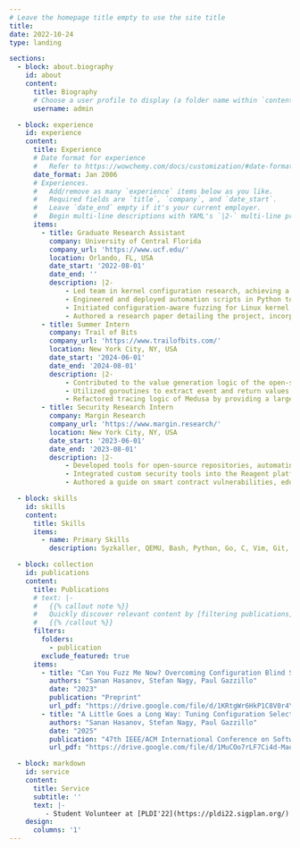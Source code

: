 ```yaml
---
# Leave the homepage title empty to use the site title
title:
date: 2022-10-24
type: landing

sections:
  - block: about.biography
    id: about
    content:
      title: Biography
      # Choose a user profile to display (a folder name within `content/authors/`)
      username: admin

  - block: experience
    id: experience
    content:
      title: Experience
      # Date format for experience
      #   Refer to https://wowchemy.com/docs/customization/#date-format
      date_format: Jan 2006
      # Experiences.
      #   Add/remove as many `experience` items below as you like.
      #   Required fields are `title`, `company`, and `date_start`.
      #   Leave `date_end` empty if it's your current employer.
      #   Begin multi-line descriptions with YAML's `|2-` multi-line prefix.
      items:
        - title: Graduate Research Assistant
          company: University of Central Florida
          company_url: 'https://www.ucf.edu/'
          location: Orlando, FL, USA
          date_start: '2022-08-01'
          date_end: ''
          description: |2-
              - Led team in kernel configuration research, achieving a 9% boost in coverage and a 15% increase in bug detection.
              - Engineered and deployed automation scripts in Python to speed up code integration and error identification.
              - Initiated configuration-aware fuzzing for Linux kernel security, identifying and reporting 41 bugs.
              - Authored a research paper detailing the project, incorporating graphs, diagrams, and algorithms for enhanced clarity.
        - title: Summer Intern
          company: Trail of Bits
          company_url: 'https://www.trailofbits.com/'
          location: New York City, NY, USA
          date_start: '2024-06-01'
          date_end: '2024-08-01'
          description: |2-
              - Contributed to the value generation logic of the open-source smart contract fuzzer Medusa by implementing a tracer to collect return values and values emitted via events during EVM execution, resulting in an 18% increase in bug discovery.
              - Utilized goroutines to extract event and return values from binary data and performed corpus collection to enhance the call sequence speed of the fuzzer, which contributed to around a 22% boost in performance.
              - Refactored tracing logic of Medusa by providing a larger abstraction for each tracer module, achieving clean and readable code.
        - title: Security Research Intern
          company: Margin Research
          company_url: 'https://www.margin.research/'
          location: New York City, NY, USA
          date_start: '2023-06-01'
          date_end: '2023-08-01'
          description: |2-
              - Developed tools for open-source repositories, automating and increasing vulnerability detection by 25%.
              - Integrated custom security tools into the Reagent platform, enhancing vulnerability detection and improving security performance by 30%.
              - Authored a guide on smart contract vulnerabilities, educating the industry on common security pitfalls.

  - block: skills
    id: skills
    content:
      title: Skills
      items:
        - name: Primary Skills
          description: Syzkaller, QEMU, Bash, Python, Go, C, Vim, Git, Docker, AWS

  - block: collection
    id: publications
    content:
      title: Publications
      # text: |-
      #   {{% callout note %}}
      #   Quickly discover relevant content by [filtering publications](./publication/).
      #   {{% /callout %}}
      filters:
        folders:
          - publication
        exclude_featured: true
      items:
        - title: "Can You Fuzz Me Now? Overcoming Configuration Blind Spots via Configuration-aware Kernel Fuzzing"
          authors: "Sanan Hasanov, Stefan Nagy, Paul Gazzillo"
          date: "2023"
          publication: "Preprint"
          url_pdf: "https://drive.google.com/file/d/1KRtgWr6HkP1C8V0r4YawQyIGFTF5C70W/view?usp=sharing"
        - title: "A Little Goes a Long Way: Tuning Configuration Selection for Continuous Kernel Fuzzing"
          authors: "Sanan Hasanov, Stefan Nagy, Paul Gazzillo"
          date: "2025"
          publication: "47th IEEE/ACM International Conference on Software Engineering (ICSE)"
          url_pdf: "https://drive.google.com/file/d/1MuCOo7rLF7Ci4d-MaqqZHfOme8WjL9Mm/view?usp=sharing"

  - block: markdown
    id: service
    content:
      title: Service
      subtitle: ''
      text: |-
         - Student Volunteer at [PLDI'22](https://pldi22.sigplan.org/)
    design:
      columns: '1'
---
```

